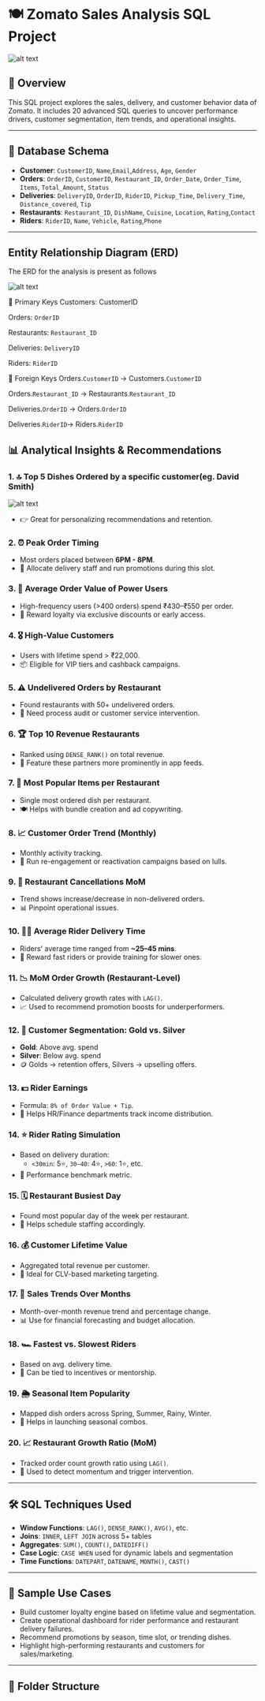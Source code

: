 # 🍽️ Zomato Sales Analysis SQL Project

![alt text](zomato-sc-1.jpg)

## 📌 Overview
This SQL project explores the sales, delivery, and customer behavior data of  Zomato. It includes 20 advanced SQL queries to uncover performance drivers, customer segmentation, item trends, and operational insights.

---

## 🧩 Database Schema

- **Customer**: `CustomerID`, `Name`,`Email`,`Address`, `Age`, `Gender`  
- **Orders**: `OrderID`, `CustomerID`, `Restaurant_ID`, `Order_Date`, `Order_Time`, `Items`, `Total_Amount`, `Status`  
- **Deliveries**: `DeliveryID`, `OrderID`, `RiderID`, `Pickup_Time`, `Delivery_Time`, `Distance_covered`, `Tip`  
- **Restaurants**: `Restaurant_ID`, `DishName`, `Cuisine`, `Location`, `Rating`,`Contact`  
- **Riders**: `RiderID`, `Name`, `Vehicle`, `Rating`,`Phone`

---

## Entity Relationship Diagram (ERD)
The ERD for the analysis is present as follows

![alt text](ERD.PNG)

🔑 Primary Keys
Customers: CustomerID

Orders: `OrderID`

Restaurants: `Restaurant_ID`

Deliveries: `DeliveryID`

Riders: `RiderID`

🔗 Foreign Keys
Orders.`CustomerID` → Customers.`CustomerID`

Orders.`Restaurant_ID` → Restaurants.`Restaurant_ID`

Deliveries.`OrderID` → Orders.`OrderID`

Deliveries.`RiderID`→ Riders.`RiderID`

## 📊 Analytical Insights & Recommendations

### 1. 🔝 Top 5 Dishes Ordered by a specific customer(eg. David Smith)
![alt text](Top5DIsh.PNG)
- 👉 Great for personalizing recommendations and retention.

### 2. ⏰ Peak Order Timing
- Most orders placed between **6PM - 8PM**.
- 📌 Allocate delivery staff and run promotions during this slot.

### 3. 💸 Average Order Value of Power Users
- High-frequency users (>400 orders) spend ₹430–₹550 per order.
- 🎯 Reward loyalty via exclusive discounts or early access.

### 4. 🎖️ High-Value Customers
- Users with lifetime spend > ₹22,000.
- 📦 Eligible for VIP tiers and cashback campaigns.

### 5. ⚠️ Undelivered Orders by Restaurant
- Found restaurants with 50+ undelivered orders.
- 🔧 Need process audit or customer service intervention.

### 6. 🏆 Top 10 Revenue Restaurants
- Ranked using `DENSE_RANK()` on total revenue.
- 📣 Feature these partners more prominently in app feeds.

### 7. 🍟 Most Popular Items per Restaurant
- Single most ordered dish per restaurant.
- 🍽️ Helps with bundle creation and ad copywriting.

### 8. 📈 Customer Order Trend (Monthly)
- Monthly activity tracking.
- 📅 Run re-engagement or reactivation campaigns based on lulls.

### 9. 🔁 Restaurant Cancellations MoM
- Trend shows increase/decrease in non-delivered orders.
- 📊 Pinpoint operational issues.

### 10. 🚴‍♂️ Average Rider Delivery Time
- Riders' average time ranged from **~25–45 mins**.
- 🏅 Reward fast riders or provide training for slower ones.

### 11. 📉 MoM Order Growth (Restaurant-Level)
- Calculated delivery growth rates with `LAG()`.
- 📈 Used to recommend promotion boosts for underperformers.

### 12. 🧱 Customer Segmentation: Gold vs. Silver
- **Gold**: Above avg. spend  
- **Silver**: Below avg. spend  
- 🪙 Golds → retention offers, Silvers → upselling offers.

### 13. 💵 Rider Earnings
- Formula: `8% of Order Value + Tip`.
- 🧮 Helps HR/Finance departments track income distribution.

### 14. ⭐ Rider Rating Simulation
- Based on delivery duration:
  - `<30min`: 5⭐, `30–40`: 4⭐, `>60`: 1⭐, etc.
- 🧭 Performance benchmark metric.

### 15. 🗓️ Restaurant Busiest Day
- Found most popular day of the week per restaurant.
- 👷 Helps schedule staffing accordingly.

### 16. 💰 Customer Lifetime Value
- Aggregated total revenue per customer.
- 🎯 Ideal for CLV-based marketing targeting.

### 17. 📅 Sales Trends Over Months
- Month-over-month revenue trend and percentage change.
- 📊 Use for financial forecasting and budget allocation.

### 18. 🏎️ Fastest vs. Slowest Riders
- Based on avg. delivery time.
- 📌 Can be tied to incentives or mentorship.

### 19. 🌦️ Seasonal Item Popularity
- Mapped dish orders across Spring, Summer, Rainy, Winter.
- 🌸 Helps in launching seasonal combos.

### 20. 📈 Restaurant Growth Ratio (MoM)
- Tracked order count growth ratio using `LAG()`.
- 🧩 Used to detect momentum and trigger intervention.

---

## 🛠️ SQL Techniques Used

- **Window Functions**: `LAG()`, `DENSE_RANK()`, `AVG()`, etc.
- **Joins**: `INNER`, `LEFT JOIN` across 5+ tables
- **Aggregates**: `SUM()`, `COUNT()`, `DATEDIFF()`
- **Case Logic**: `CASE WHEN` used for dynamic labels and segmentation
- **Time Functions**: `DATEPART`, `DATENAME`, `MONTH()`, `CAST()`

---

## 🧪 Sample Use Cases

- Build customer loyalty engine based on lifetime value and segmentation.
- Create operational dashboard for rider performance and restaurant delivery failures.
- Recommend promotions by season, time slot, or trending dishes.
- Highlight high-performing restaurants and customers for sales/marketing.

---

## 📁 Folder Structure


